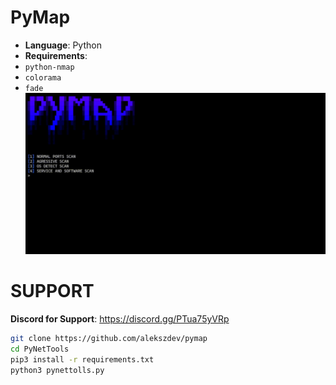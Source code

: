 # PyMap

- **Language**: Python
- **Requirements**:
- ```python-nmap```
- ```colorama```
- ```fade```
![image](https://raw.githubusercontent.com/alekszdev/pymap/refs/heads/main/PyMap.gif)

# SUPPORT
**Discord for Support**: https://discord.gg/PTua75yVRp

```bash
git clone https://github.com/alekszdev/pymap
cd PyNetTools
pip3 install -r requirements.txt
python3 pynettolls.py
